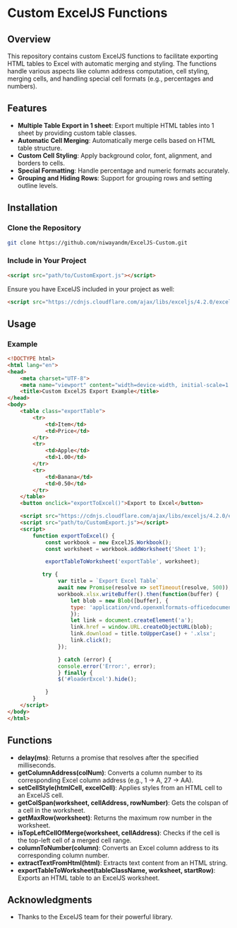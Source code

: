 # Custom ExcelJS Functions

## Overview

This repository contains custom ExcelJS functions to facilitate exporting HTML tables to Excel with automatic merging and styling. The functions handle various aspects like column address computation, cell styling, merging cells, and handling special cell formats (e.g., percentages and numbers).

## Features

- **Multiple Table Export in 1 sheet**: Export multiple HTML tables into 1 sheet by providing custom table classes. 
- **Automatic Cell Merging**: Automatically merge cells based on HTML table structure.
- **Custom Cell Styling**: Apply background color, font, alignment, and borders to cells.
- **Special Formatting**: Handle percentage and numeric formats accurately.
- **Grouping and Hiding Rows**: Support for grouping rows and setting outline levels.

## Installation

### Clone the Repository
```bash
git clone https://github.com/niwayandm/ExcelJS-Custom.git
```

### Include in Your Project
```html
<script src="path/to/CustomExport.js"></script>
```

Ensure you have ExcelJS included in your project as well:
```html
<script src="https://cdnjs.cloudflare.com/ajax/libs/exceljs/4.2.0/exceljs.min.js"></script>
```

## Usage
### Example
```html
<!DOCTYPE html>
<html lang="en">
<head>
    <meta charset="UTF-8">
    <meta name="viewport" content="width=device-width, initial-scale=1.0">
    <title>Custom ExcelJS Export Example</title>
</head>
<body>
    <table class="exportTable">
        <tr>
            <td>Item</td>
            <td>Price</td>
        </tr>
        <tr>
            <td>Apple</td>
            <td>1.00</td>
        </tr>
        <tr>
            <td>Banana</td>
            <td>0.50</td>
        </tr>
    </table>
    <button onclick="exportToExcel()">Export to Excel</button>

    <script src="https://cdnjs.cloudflare.com/ajax/libs/exceljs/4.2.0/exceljs.min.js"></script>
    <script src="path/to/CustomExport.js"></script>
    <script>
        function exportToExcel() {
            const workbook = new ExcelJS.Workbook();
            const worksheet = workbook.addWorksheet('Sheet 1');

            exportTableToWorksheet('exportTable', worksheet);

           try {
                var title = `Export Excel Table`
                await new Promise(resolve => setTimeout(resolve, 500)); // Delay 
                workbook.xlsx.writeBuffer().then(function(buffer) {
                    let blob = new Blob([buffer], {
                    type: 'application/vnd.openxmlformats-officedocument.spreadsheetml.sheet'
                    });
                    let link = document.createElement('a');
                    link.href = window.URL.createObjectURL(blob);
                    link.download = title.toUpperCase() + '.xlsx';
                    link.click();
                });

                } catch (error) {
                console.error('Error:', error);
                } finally {
                $('#loaderExcel').hide();

            }
        }
    </script>
</body>
</html>
```

## Functions
- **delay(ms)**: Returns a promise that resolves after the specified milliseconds.
- **getColumnAddress(colNum)**: Converts a column number to its corresponding Excel column address (e.g., 1 -> A, 27 -> AA).
- **setCellStyle(htmlCell, excelCell)**: Applies styles from an HTML cell to an ExcelJS cell.
- **getColSpan(worksheet, cellAddress, rowNumber)**: Gets the colspan of a cell in the worksheet.
- **getMaxRow(worksheet)**: Returns the maximum row number in the worksheet.
- **isTopLeftCellOfMerge(worksheet, cellAddress)**: Checks if the cell is the top-left cell of a merged cell range.
- **columnToNumber(column)**: Converts an Excel column address to its corresponding column number.
- **extractTextFromHtml(html)**: Extracts text content from an HTML string.
- **exportTableToWorksheet(tableClassName, worksheet, startRow)**: Exports an HTML table to an ExcelJS worksheet.

## Acknowledgments
- Thanks to the ExcelJS team for their powerful library.